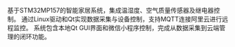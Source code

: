基于STM32MP157的智能家居系统，集成温湿度、空气质量传感器及继电器控制。
通过Linux驱动和Qt实现数据采集与设备控制，支持MQTT连接阿里云进行远程监控。
系统包含本地Qt GUI界面和微信小程序控制，完成从数据采集到云端管理的闭环功能。
